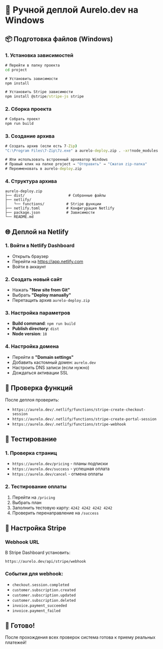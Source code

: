 # 🚀 Ручной деплой Aurelo.dev на Windows

## 📦 Подготовка файлов (Windows)

### 1. Установка зависимостей
```cmd
# Перейти в папку проекта
cd project

# Установить зависимости
npm install

# Установить Stripe зависимости
npm install @stripe/stripe-js stripe
```

### 2. Сборка проекта
```cmd
# Собрать проект
npm run build
```

### 3. Создание архива
```cmd
# Создать архив (если есть 7-Zip)
"C:\Program Files\7-Zip\7z.exe" a aurelo-deploy.zip . -xr!node_modules -xr!.git -xr!*.log -xr!*.sh -xr!DEPLOY_*.md -xr!deploy-checklist.md

# Или использовать встроенный архиватор Windows
# Правый клик на папке project → "Отправить" → "Сжатая zip-папка"
# Переименовать в aurelo-deploy.zip
```

### 4. Структура архива
```
aurelo-deploy.zip
├── dist/                    # Собранные файлы
├── netlify/
│   └── functions/          # Stripe функции
├── netlify.toml            # Конфигурация Netlify
├── package.json            # Зависимости
└── README.md
```

## 🌐 Деплой на Netlify

### 1. Войти в Netlify Dashboard
- Открыть браузер
- Перейти на https://app.netlify.com
- Войти в аккаунт

### 2. Создать новый сайт
- Нажать **"New site from Git"**
- Выбрать **"Deploy manually"**
- Перетащить архив `aurelo-deploy.zip`

### 3. Настройка параметров
- **Build command**: `npm run build`
- **Publish directory**: `dist`
- **Node version**: `18`

### 4. Настройка домена
- Перейти в **"Domain settings"**
- Добавить кастомный домен: `aurelo.dev`
- Настроить DNS записи (если нужно)
- Дождаться активации SSL

## 🔧 Проверка функций

После деплоя проверить:
- `https://aurelo.dev/.netlify/functions/stripe-create-checkout-session`
- `https://aurelo.dev/.netlify/functions/stripe-create-portal-session`
- `https://aurelo.dev/.netlify/functions/stripe-webhook`

## 🧪 Тестирование

### 1. Проверка страниц
- `https://aurelo.dev/pricing` - планы подписки
- `https://aurelo.dev/success` - успешная оплата
- `https://aurelo.dev/cancel` - отмена оплаты

### 2. Тестирование оплаты
1. Перейти на `/pricing`
2. Выбрать план
3. Заполнить тестовую карту: `4242 4242 4242 4242`
4. Проверить перенаправление на `/success`

## 🔗 Настройка Stripe

### Webhook URL
В Stripe Dashboard установить:
```
https://aurelo.dev/api/stripe/webhook
```

### События для webhook:
- `checkout.session.completed`
- `customer.subscription.created`
- `customer.subscription.updated`
- `customer.subscription.deleted`
- `invoice.payment_succeeded`
- `invoice.payment_failed`

## 🎉 Готово!

После прохождения всех проверок система готова к приему реальных платежей!
